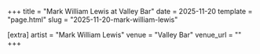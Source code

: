 +++
title = "Mark William Lewis at Valley Bar"
date = 2025-11-20
template = "page.html"
slug = "2025-11-20-mark-william-lewis"

[extra]
artist = "Mark William Lewis"
venue = "Valley Bar"
venue_url = ""
+++
